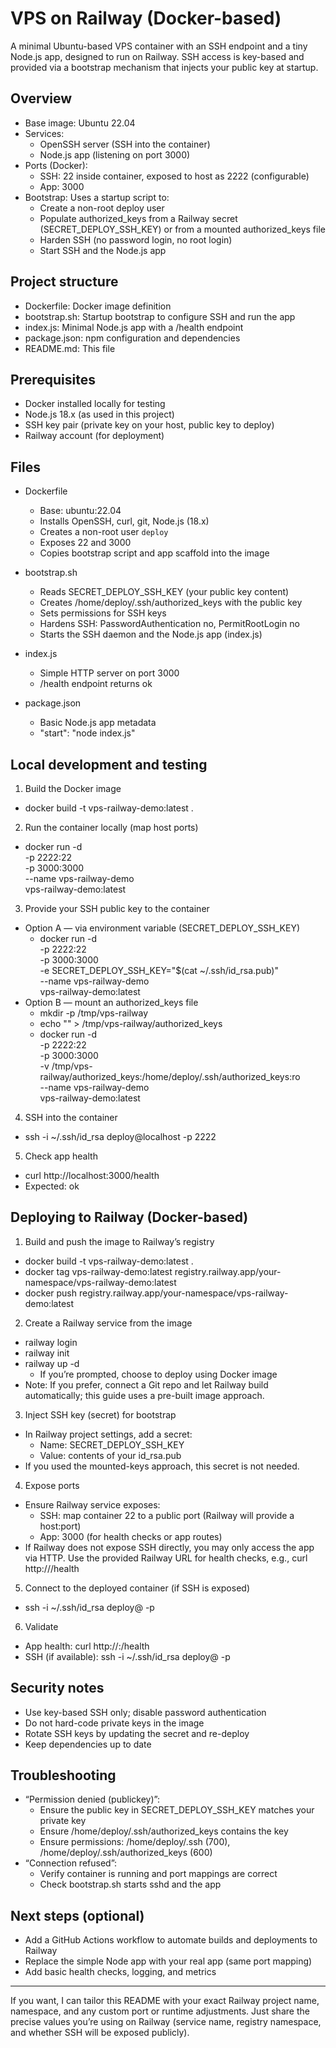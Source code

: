 # VPS on Railway (Docker-based)
A minimal Ubuntu-based VPS container with an SSH endpoint and a tiny Node.js app, designed to run on Railway. SSH access is key-based and provided via a bootstrap mechanism that injects your public key at startup.

## Overview
- Base image: Ubuntu 22.04
- Services:
  - OpenSSH server (SSH into the container)
  - Node.js app (listening on port 3000)
- Ports (Docker): 
  - SSH: 22 inside container, exposed to host as 2222 (configurable)
  - App: 3000
- Bootstrap: Uses a startup script to:
  - Create a non-root deploy user
  - Populate authorized_keys from a Railway secret (SECRET_DEPLOY_SSH_KEY) or from a mounted authorized_keys file
  - Harden SSH (no password login, no root login)
  - Start SSH and the Node.js app

## Project structure
- Dockerfile: Docker image definition
- bootstrap.sh: Startup bootstrap to configure SSH and run the app
- index.js: Minimal Node.js app with a /health endpoint
- package.json: npm configuration and dependencies
- README.md: This file

## Prerequisites
- Docker installed locally for testing
- Node.js 18.x (as used in this project)
- SSH key pair (private key on your host, public key to deploy)
- Railway account (for deployment)

## Files

- Dockerfile
  - Base: ubuntu:22.04
  - Installs OpenSSH, curl, git, Node.js (18.x)
  - Creates a non-root user `deploy`
  - Exposes 22 and 3000
  - Copies bootstrap script and app scaffold into the image

- bootstrap.sh
  - Reads SECRET_DEPLOY_SSH_KEY (your public key content)
  - Creates /home/deploy/.ssh/authorized_keys with the public key
  - Sets permissions for SSH keys
  - Hardens SSH: PasswordAuthentication no, PermitRootLogin no
  - Starts the SSH daemon and the Node.js app (index.js)

- index.js
  - Simple HTTP server on port 3000
  - /health endpoint returns ok

- package.json
  - Basic Node.js app metadata
  - "start": "node index.js"

## Local development and testing

1) Build the Docker image
- docker build -t vps-railway-demo:latest .

2) Run the container locally (map host ports)
- docker run -d \
  -p 2222:22 \
  -p 3000:3000 \
  --name vps-railway-demo \
  vps-railway-demo:latest

3) Provide your SSH public key to the container
- Option A — via environment variable (SECRET_DEPLOY_SSH_KEY)
  - docker run -d \
    -p 2222:22 \
    -p 3000:3000 \
    -e SECRET_DEPLOY_SSH_KEY="$(cat ~/.ssh/id_rsa.pub)" \
    --name vps-railway-demo \
    vps-railway-demo:latest
- Option B — mount an authorized_keys file
  - mkdir -p /tmp/vps-railway
  - echo "<your-public-key-content>" > /tmp/vps-railway/authorized_keys
  - docker run -d \
    -p 2222:22 \
    -p 3000:3000 \
    -v /tmp/vps-railway/authorized_keys:/home/deploy/.ssh/authorized_keys:ro \
    --name vps-railway-demo \
    vps-railway-demo:latest

4) SSH into the container
- ssh -i ~/.ssh/id_rsa deploy@localhost -p 2222

5) Check app health
- curl http://localhost:3000/health
- Expected: ok

## Deploying to Railway (Docker-based)

1) Build and push the image to Railway’s registry
- docker build -t vps-railway-demo:latest .
- docker tag vps-railway-demo:latest registry.railway.app/your-namespace/vps-railway-demo:latest
- docker push registry.railway.app/your-namespace/vps-railway-demo:latest

2) Create a Railway service from the image
- railway login
- railway init
- railway up -d
  - If you’re prompted, choose to deploy using Docker image
- Note: If you prefer, connect a Git repo and let Railway build automatically; this guide uses a pre-built image approach.

3) Inject SSH key (secret) for bootstrap
- In Railway project settings, add a secret:
  - Name: SECRET_DEPLOY_SSH_KEY
  - Value: contents of your id_rsa.pub
- If you used the mounted-keys approach, this secret is not needed.

4) Expose ports
- Ensure Railway service exposes:
  - SSH: map container 22 to a public port (Railway will provide a host:port)
  - App: 3000 (for health checks or app routes)
- If Railway does not expose SSH directly, you may only access the app via HTTP. Use the provided Railway URL for health checks, e.g., curl http://<railway-url>/health

5) Connect to the deployed container (if SSH is exposed)
- ssh -i ~/.ssh/id_rsa deploy@<railway-host> -p <ssh-port>

6) Validate
- App health: curl http://<railway-host-or-url>:<port>/health
- SSH (if available): ssh -i ~/.ssh/id_rsa deploy@<railway-host> -p <ssh-port>

## Security notes
- Use key-based SSH only; disable password authentication
- Do not hard-code private keys in the image
- Rotate SSH keys by updating the secret and re-deploy
- Keep dependencies up to date

## Troubleshooting
- “Permission denied (publickey)”:
  - Ensure the public key in SECRET_DEPLOY_SSH_KEY matches your private key
  - Ensure /home/deploy/.ssh/authorized_keys contains the key
  - Ensure permissions: /home/deploy/.ssh (700), /home/deploy/.ssh/authorized_keys (600)
- “Connection refused”:
  - Verify container is running and port mappings are correct
  - Check bootstrap.sh starts sshd and the app

## Next steps (optional)
- Add a GitHub Actions workflow to automate builds and deployments to Railway
- Replace the simple Node app with your real app (same port mapping)
- Add basic health checks, logging, and metrics

---

If you want, I can tailor this README with your exact Railway project name, namespace, and any custom port or runtime adjustments. Just share the precise values you’re using on Railway (service name, registry namespace, and whether SSH will be exposed publicly).
